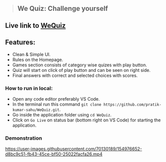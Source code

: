 > ## We Quiz: Challenge yourself

## Live link to [WeQuiz](https://we-quiz.netlify.app/)

## Features:

- Clean & Simple UI.
- Rules on the Homepage.
- Games section consists of category wise quizes with play button.
- Quiz will start on click of play button and can be seen on right side.
- Final answers with correct and selected choices with scores.

### How to run in local:

- Open any code editor preferably VS Code.
- In the terminal run this command `git clone https://github.com/pratik-kumar-sahu/WeQuiz.git`.
- Go inside the application folder using `cd WeQuiz`.
- Click on `Go Live` on status bar (bottom right on VS Code) for starting the application.

### Demonstration

https://user-images.githubusercontent.com/70130189/154976652-d8bc9c51-fb43-45ce-bf50-25022facfa26.mp4
